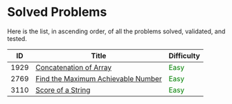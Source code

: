 # Solved Problems

Here is the list, in ascending order, of all the problems solved, validated, and tested.

| ID   | Title                                                                | Difficulty                            |
|------|----------------------------------------------------------------------|---------------------------------------|
| 1929 | [Concatenation of Array](solutions/IntegerArraySolution.java)        | <span style="color:green">Easy</span> |
| 2769 | [Find the Maximum Achievable Number](solutions/IntegerSolution.java) | <span style="color:green">Easy</span> |
| 3110 | [Score of a String](solutions/IntegerSolution.java)                  | <span style="color:green">Easy</span> |
